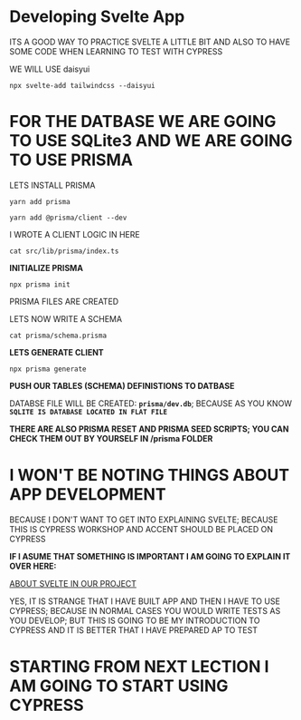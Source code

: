 # Developing Svelte App

ITS A GOOD WAY TO PRACTICE SVELTE A LITTLE BIT AND ALSO TO HAVE SOME CODE WHEN LEARNING TO TEST WITH CYPRESS

WE WILL USE daisyui

```
npx svelte-add tailwindcss --daisyui
```

# FOR THE DATBASE WE ARE GOING TO USE SQLite3 AND WE ARE GOING TO USE PRISMA

LETS INSTALL PRISMA

```
yarn add prisma 
```

```
yarn add @prisma/client --dev
```

I WROTE A CLIENT LOGIC IN HERE

```
cat src/lib/prisma/index.ts
```

**INITIALIZE PRISMA**

```
npx prisma init
```

PRISMA FILES ARE CREATED

LETS NOW WRITE A SCHEMA

```
cat prisma/schema.prisma
```

**LETS GENERATE CLIENT**

```
npx prisma generate
```

**PUSH OUR TABLES (SCHEMA) DEFINISTIONS TO DATBASE**

DATABSE FILE WILL BE CREATED: **`prisma/dev.db`**; BECAUSE AS YOU KNOW **`SQLITE IS DATABASE LOCATED IN FLAT FILE`**

**THERE ARE ALSO PRISMA RESET AND PRISMA SEED SCRIPTS; YOU CAN CHECK THEM OUT BY YOURSELF IN /prisma FOLDER**

# I WON'T BE NOTING THINGS ABOUT APP DEVELOPMENT

BECAUSE I DON'T WANT TO GET INTO EXPLAINING SVELTE; BECAUSE THIS IS CYPRESS WORKSHOP AND ACCENT SHOULD BE PLACED ON CYPRESS

**IF I ASUME THAT SOMETHING IS IMPORTANT I AM GOING TO EXPLAIN IT OVER HERE:**

[ABOUT SVELTE IN OUR PROJECT](/__NOTES/__About_Svelte.md)

YES, IT IS STRANGE THAT I HAVE BUILT APP AND THEN I HAVE TO USE CYPRESS; BECAUSE IN NORMAL CASES YOU WOULD WRITE TESTS AS YOU DEVELOP; BUT THIS IS GOING TO BE MY INTRODUCTION TO CYPRESS AND IT IS BETTER THAT I HAVE PREPARED AP TO TEST

# STARTING FROM NEXT LECTION I AM GOING TO START USING CYPRESS

